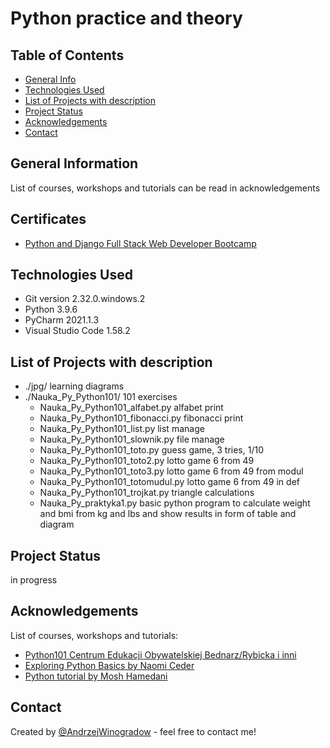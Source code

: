 # Python practice and theory

## Table of Contents
* [General Info](#general-information)
* [Technologies Used](#technologies-used) <!--  * [Features](#features)  --> <!--  * [Screenshots](#screenshots)  --> <!-- * [Setup](#setup) --> <!--  * [Usage](#usage) -->
* [List of Projects with description](#list-of-projects-with-describtion)
* [Project Status](#project-status) <!--  * [Room for Improvement](#room-for-improvement) -->
* [Acknowledgements](#acknowledgements)
* [Contact](#contact)
<!-- * [License](#license) -->


## General Information

List of courses, workshops and tutorials can be read in acknowledgements

## Certificates

- [Python and Django Full Stack Web Developer Bootcamp](https://www.udemy.com/certificate/UC-2896cf76-c7e6-4add-8d67-4d265f765496/)

## Technologies Used

- Git version 2.32.0.windows.2
- Python 3.9.6
- PyCharm 2021.1.3
- Visual Studio Code 1.58.2
<!--  - Tech 1 - version 1.0
- Tech 2 - version 2.0
- Tech 3 - version 3.0 -->

## List of Projects with description

- ./jpg/ learning diagrams
- ./Nauka_Py_Python101/ 101 exercises
  - Nauka_Py_Python101_alfabet.py alfabet print
  - Nauka_Py_Python101_fibonacci.py fibonacci print
  - Nauka_Py_Python101_list.py list manage
  - Nauka_Py_Python101_slownik.py file manage
  - Nauka_Py_Python101_toto.py guess game, 3 tries, 1/10
  - Nauka_Py_Python101_toto2.py lotto game 6 from 49
  - Nauka_Py_Python101_toto3.py lotto game 6 from 49 from modul
  - Nauka_Py_Python101_totomudul.py lotto game 6 from 49 in def
  - Nauka_Py_Python101_trojkat.py triangle calculations
  - Nauka_Py_praktyka1.py basic python program to calculate weight and bmi from kg and lbs and show results in form of table and diagram


<!--## Features
List the ready features here:
- Awesome feature 1
- Awesome feature 2
- Awesome feature 3-->


<!--  ## Screenshots
![Example screenshot](./img/screenshot.png) -->
<!-- If you have screenshots you'd like to share, include them here. -->


<!--  ## Setup
What are the project requirements/dependencies? Where are they listed? A requirements.txt or a Pipfile.lock file perhaps? Where is it located?

Proceed to describe how to install / setup one's local environment / get started with the project.
-->

<!--  ## Usage
How does one go about using it?
Provide various use cases and code examples here.

`write-your-code-here` -->


## Project Status

in progress


<!--  ## Room for Improvement
Include areas you believe need improvement / could be improved. Also add TODOs for future development.

Room for improvement:
- Improvement to be done 1
- Improvement to be done 2

To do:
- Feature to be added 1
- Feature to be added 2  -->


## Acknowledgements
List of courses, workshops and tutorials: 

- [Python101 Centrum Edukacji Obywatelskiej Bednarz/Rybicka i inni](https://python101.readthedocs.io/pl/latest/index.html)
- [Exploring Python Basics by Naomi Ceder](https://www.manning.com/books/exploring-python-basics?query=Exploring%20Python%20Basics)
- [Python tutorial by Mosh Hamedani](https://programmingwithmosh.com/category/python/)

## Contact
Created by [@AndrzejWinogradow](https://github.com/AndrzejWinogradow) - feel free to contact me!
